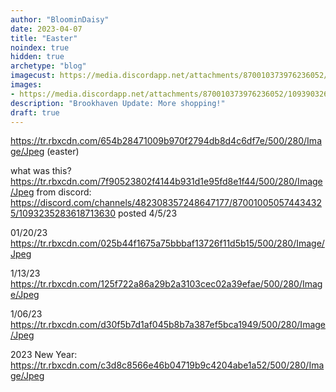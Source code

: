 ```yaml
---
author: "BloominDaisy"
date: 2023-04-07
title: "Easter"
noindex: true
hidden: true
archetype: "blog"
imagecust: https://media.discordapp.net/attachments/870010373976236052/1093903267211264010/IMG_20230407_162021.jpg?ex=65e1e44e&is=65cf6f4e&hm=675ae94dd2b7c67581e0949d5e24eca6a894ba7571eee7edb7a2907529e528eb&=&format=webp&width=647&height=638
images:
- https://media.discordapp.net/attachments/870010373976236052/1093903267211264010/IMG_20230407_162021.jpg?ex=65e1e44e&is=65cf6f4e&hm=675ae94dd2b7c67581e0949d5e24eca6a894ba7571eee7edb7a2907529e528eb&=&format=webp&width=647&height=638
description: "Brookhaven Update: More shopping!"
draft: true
---
```


https://tr.rbxcdn.com/654b28471009b970f2794db8d4c6df7e/500/280/Image/Jpeg (easter)


what was this? https://tr.rbxcdn.com/7f90523802f4144b931d1e95fd8e1f44/500/280/Image/Jpeg from discord: https://discord.com/channels/482308357248647177/870010050574434325/1093235283618713630
posted 4/5/23

01/20/23 https://tr.rbxcdn.com/025b44f1675a75bbbaf13726f11d5b15/500/280/Image/Jpeg

1/13/23 https://tr.rbxcdn.com/125f722a86a29b2a3103cec02a39efae/500/280/Image/Jpeg

1/06/23 https://tr.rbxcdn.com/d30f5b7d1af045b8b7a387ef5bca1949/500/280/Image/Jpeg


2023 New Year: https://tr.rbxcdn.com/c3d8c8566e46b04719b9c4204abe1a52/500/280/Image/Jpeg